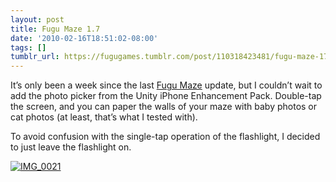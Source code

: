 ```yaml
---
layout: post
title: Fugu Maze 1.7
date: '2010-02-16T18:51:02-08:00'
tags: []
tumblr_url: https://fugugames.tumblr.com/post/110318423481/fugu-maze-17
---
```

It’s only been a week since the last [Fugu Maze](http://itunes.apple.com/WebObjects/MZStore.woa/wa/viewSoftware?id=295808255&mt=8) update, but I couldn’t wait to add the photo picker from the Unity iPhone Enhancement Pack. Double-tap the screen, and you can paper the walls of your maze with baby photos or cat photos (at least, that’s what I tested with).

To avoid confusion with the single-tap operation of the flashlight, I decided to just leave the flashlight on.

[![](http://itshardtofondlepenguins.com/wp-content/uploads/2010/02/IMG_0021.png "IMG\_0021")](http://itshardtofondlepenguins.com/wp-content/uploads/2010/02/IMG_0021.png)

